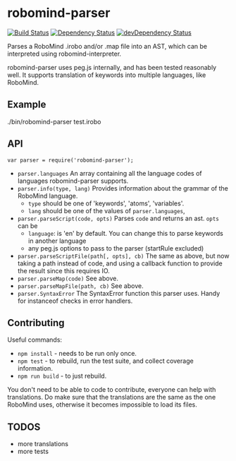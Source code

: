 robomind-parser
===============

[![Build Status](https://travis-ci.org/marten-de-vries/robomind-parser.svg?branch=master)](https://travis-ci.org/marten-de-vries/robomind-parser)
[![Dependency Status](https://david-dm.org/marten-de-vries/robomind-parser.svg)](https://david-dm.org/marten-de-vries/robomind-parser)
[![devDependency Status](https://david-dm.org/marten-de-vries/robomind-parser/dev-status.svg)](https://david-dm.org/marten-de-vries/robomind-parser#info=devDependencies)

Parses a RoboMind .irobo and/or .map file into an AST, which can be
interpreted using robomind-interpreter.

robomind-parser uses peg.js internally, and has been tested reasonably
well. It supports translation of keywords into multiple languages, like
RoboMind.

Example
-------

./bin/robomind-parser test.irobo

API
---

``var parser = require('robomind-parser');``

- ``parser.languages``
  An array containing all the language codes of languages
  robomind-parser supports.
- ``parser.info(type, lang)``
  Provides information about the grammar of the RoboMind language.
  - ``type`` should be one of 'keywords', 'atoms', 'variables'.
  - ``lang`` should be one of the values of ``parser.languages``, 
- ``parser.parseScript(code, opts)``
  Parses ``code`` and returns an ast. ``opts`` can be
  - ``language``: is 'en' by default. You can change this to parse
    keywords in another language
  - any peg.js options to pass to the parser (startRule excluded)
- ``parser.parseScriptFile(path[, opts], cb)``
  The same as above, but now taking a path instead of code, and using a
  callback function to provide the result since this requires IO.
- ``parser.parseMap(code)``
  See above.
- ``parser.parseMapFile(path, cb)``
  See above.
- ``parser.SyntaxError``
  The SyntaxError function this parser uses. Handy for instanceof checks
  in error handlers.

Contributing
------------

Useful commands:

- ``npm install`` - needs to be run only once.
- ``npm test`` - to rebuild, run the test suite, and collect coverage
  information.
- ``npm run build`` - to just rebuild.

You don't need to be able to code to contribute, everyone can help with
translations. Do make sure that the translations are the same as the one
RoboMind uses, otherwise it becomes impossible to load its files.

TODOS
-----

- more translations
- more tests
